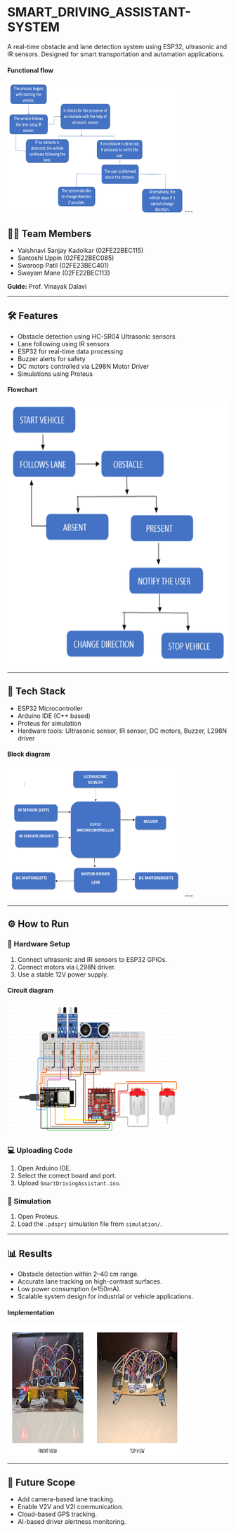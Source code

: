 # SMART_DRIVING_ASSISTANT-SYSTEM
A real-time obstacle and lane detection system using ESP32, ultrasonic and IR sensors. Designed for smart transportation and automation applications.
#### Functional flow
<img src="Detailed_flow.png" alt="Block Diagram" width="400" height="300">
---

## 👩‍💻 Team Members
- Vaishnavi Sanjay Kadolkar (02FE22BEC115)
- Santoshi Uppin (02FE22BEC085)
- Swaroop Patil (02FE23BEC401)
- Swayam Mane (02FE22BEC113)

**Guide:** Prof. Vinayak Dalavi

---

## 🛠️ Features
- Obstacle detection using HC-SR04 Ultrasonic sensors
- Lane following using IR sensors
- ESP32 for real-time data processing
- Buzzer alerts for safety
- DC motors controlled via L298N Motor Driver
- Simulations using Proteus
#### Flowchart
<img src="Flowchart.png" alt="Block Diagram" width="600" height="600">


---

## 🧰 Tech Stack
- ESP32 Microcontroller
- Arduino IDE (C++ based)
- Proteus for simulation
- Hardware tools: Ultrasonic sensor, IR sensor, DC motors, Buzzer, L298N driver
#### Block diagram
<img src="block_diagram.png" alt="Block Diagram" width="400" height="300">
---

---

## ⚙️ How to Run

### 🧪 Hardware Setup
1. Connect ultrasonic and IR sensors to ESP32 GPIOs.
2. Connect motors via L298N driver.
3. Use a stable 12V power supply.
#### Circuit diagram
<img src="circuit_diagram.png" alt="Block Diagram" width="400" height="300">




### 💻 Uploading Code
1. Open Arduino IDE.
2. Select the correct board and port.
3. Upload `SmartDrivingAssistant.ino`.

### 🧩 Simulation
1. Open Proteus.
2. Load the `.pdsprj` simulation file from `simulation/`.

---

## 📊 Results
- Obstacle detection within 2–40 cm range.
- Accurate lane tracking on high-contrast surfaces.
- Low power consumption (≈150mA).
- Scalable system design for industrial or vehicle applications.
#### Implementation
<img src="Implementation.png" alt="Block Diagram" width="400" height="300">

---

## 🚀 Future Scope
- Add camera-based lane tracking.
- Enable V2V and V2I communication.
- Cloud-based GPS tracking.
- AI-based driver alertness monitoring.

